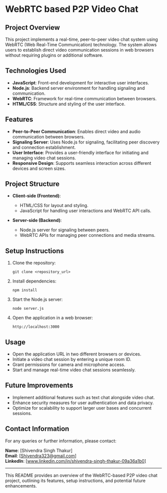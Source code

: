 # WebRTC based P2P Video Chat

## Project Overview

This project implements a real-time, peer-to-peer video chat system using WebRTC (Web Real-Time Communication) technology. The system allows users to establish direct video communication sessions in web browsers without requiring plugins or additional software.

## Technologies Used

- **JavaScript**: Front-end development for interactive user interfaces.
- **Node.js**: Backend server environment for handling signaling and communication.
- **WebRTC**: Framework for real-time communication between browsers.
- **HTML/CSS**: Structure and styling of the user interface.
  
## Features

- **Peer-to-Peer Communication**: Enables direct video and audio communication between browsers.
- **Signaling Server**: Uses Node.js for signaling, facilitating peer discovery and connection establishment.
- **User Interface**: Provides a user-friendly interface for initiating and managing video chat sessions.
- **Responsive Design**: Supports seamless interaction across different devices and screen sizes.

## Project Structure

- **Client-side (Frontend)**:
  - HTML/CSS for layout and styling.
  - JavaScript for handling user interactions and WebRTC API calls.

- **Server-side (Backend)**:
  - Node.js server for signaling between peers.
  - WebRTC APIs for managing peer connections and media streams.

## Setup Instructions

1. Clone the repository:
   ```
   git clone <repository_url>
   ```

2. Install dependencies:
   ```
   npm install
   ```

3. Start the Node.js server:
   ```
   node server.js
   ```

4. Open the application in a web browser:
   ```
   http://localhost:3000
   ```

## Usage

- Open the application URL in two different browsers or devices.
- Initiate a video chat session by entering a unique room ID.
- Grant permissions for camera and microphone access.
- Start and manage real-time video chat sessions seamlessly.

## Future Improvements

- Implement additional features such as text chat alongside video chat.
- Enhance security measures for user authentication and data privacy.
- Optimize for scalability to support larger user bases and concurrent sessions.

## Contact Information

For any queries or further information, please contact:

**Name**: [Shivendra Singh Thakur]  
**Email**: [Shivendra323@gmail.com]  
**LinkedIn**: [www.linkedin.com/in/shivendra-singh-thakur-09a36a1b0]

---

This README provides an overview of the WebRTC-based P2P video chat project, outlining its features, setup instructions, and potential future enhancements.
